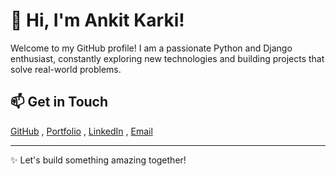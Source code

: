 # 👋 Hi, I'm Ankit Karki!

Welcome to my GitHub profile! I am a passionate Python and Django enthusiast, constantly exploring new technologies and building projects that solve real-world problems.


## 📫 Get in Touch
 [GitHub](https://github.com/ankitkarki27) , [Portfolio](https://ankitkarki27.github.io) , [LinkedIn](https://linkedin.com/in/ankitkarki27) , [Email](mailto:ankitkarki27@gmail.com)

---

✨ Let's build something amazing together!

